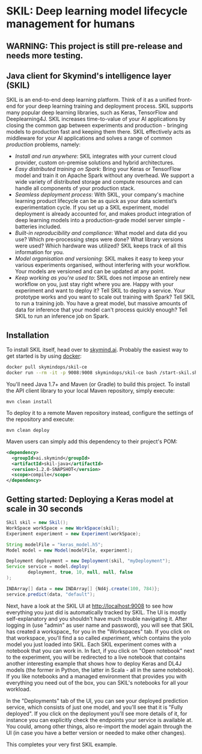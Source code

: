 # SKIL: Deep learning model lifecycle management for humans

## WARNING: This project is still pre-release and needs more testing. 

## Java client for Skymind's intelligence layer (SKIL)

SKIL is an end-to-end deep learning platform. Think of it as a unified front-end for your deep learning training and deployment process. SKIL supports many popular deep learning libraries, such as Keras, TensorFlow and Deeplearning4J. SKIL increases time-to-value of your AI applications by closing the common gap between experiments and production - bringing models to production fast and keeping them there. SKIL effectively acts as middleware for your AI applications and solves a range of common _production_ problems, namely:

- _Install and run anywhere_: SKIL integrates with your current cloud provider, custom on-premise solutions and hybrid architectures.
- _Easy distributed training on Spark_: Bring your Keras or TensorFlow model and train it on Apache Spark without any overhead. We support a wide variety of distributed storage and compute resources and can handle all components of your production stack.
- _Seamless deployment process_:  With SKIL, your company's machine learning product lifecycle can be as quick as your data scientist’s experimentation cycle. If you set up a SKIL experiment, model deployment is already accounted for, and makes product integration of deep learning models into a production-grade model server simple - batteries included.
- _Built-in reproducibility and compliance_: What model and data did you use? Which pre-processing steps were done? What library versions were used? Which hardware was utilized? SKIL keeps track of all this information for you.
- _Model organisation and versioning_: SKIL makes it easy to keep your various experiments organised, without interfering with your workflow. Your models are versioned and can be updated at any point.
- _Keep working as you're used to_: SKIL does not impose an entirely new workflow on you, just stay right where you are. Happy with your experiment and want to deploy it? Tell SKIL to deploy a service. Your prototype works and you want to scale out training with Spark? Tell SKIL to run a training job. You have a great model, but massive amounts of data for inference that your model can't process quickly enough? Tell SKIL to run an inference job on Spark.

## Installation

To install SKIL itself, head over to [skymind.ai](https://docs.skymind.ai/docs/installation). Probably the easiest way to get started is by using [docker](https://www.docker.com/):

```bash
docker pull skymindops/skil-ce
docker run --rm -it -p 9008:9008 skymindops/skil-ce bash /start-skil.sh
```

You'll need Java 1.7+ and Maven (or Gradle) to build this project. To install the API client 
library to your local Maven repository, simply execute:

```shell
mvn clean install
```

To deploy it to a remote Maven repository instead, configure the settings of the 
repository and execute:

```shell
mvn clean deploy
```

Maven users can simply add this dependency to their project's POM:

```xml
<dependency>
  <groupId>ai.skymind</groupId>
  <artifactId>skil-java</artifactId>
  <version>1.2.0-SNAPSHOT</version>
  <scope>compile</scope>
</dependency>
```


## Getting started: Deploying a Keras model at scale in 30 seconds

```java
Skil skil = new Skil();
WorkSpace workSpace = new WorkSpace(skil);
Experiment experiment = new Experiment(workSpace);

String modelFile = "keras_model.h5";
Model model = new Model(modelFile, experiment);

Deployment deployment = new Deployment(skil, "myDeployment");
Service service = model.deploy(
        deployment, true, 10, null, null, false
);

INDArray[] data = new INDArray[] {Nd4j.create(100, 784)};
service.predict(data, "default");

```

Next, have a look at the SKIL UI at [http://localhost:9008](http://localhost:9008) to 
see how everything you just did is automatically tracked by SKIL. The UI is mostly 
self-explanatory and you shouldn't have much trouble navigating it. After logging 
in (use "admin" as user name and password), you will see that SKIL has created a 
workspace_ for you in the "Workspaces" tab. If you click on that workspace, you'll 
find a so called _experiment_, which contains the yolo model you just loaded into 
SKIL. Each SKIL experiment comes with a notebook that you can work in. In fact, 
if you click on "Open notebook" next to the experiment, you will be redirected to 
a live notebook that contains another interesting example that shows how to deploy 
Keras and DL4J models (the former in Python, the latter in Scala - all in the same 
notebook). If you like notebooks and a managed environment that provides you with 
everything you need out of the box, you can SKIL's notebooks for all your workload. 


In the "Deployments" tab of the UI, you can see your deployed prediction service, 
which consists of just one model, and you'll see that it is "Fully deployed". If you 
click on the deployment you'll see more details of it, for instance you can 
explicitly check the endpoints your service is available at. You could, among other 
things, also re-import the model again through the UI (in case you have a better 
version or needed to make other changes).

This completes your very first SKIL example.
